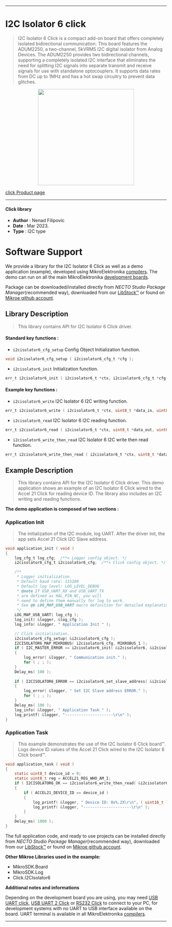 
---
# I2C Isolator 6 click

> I2C Isolator 6 Click is a compact add-on board that offers completely isolated bidirectional communication. 
> This board features the ADUM2250, a two-channel, 5kVRMS I2C digital isolator from Analog Devices. 
> The ADUM2250 provides two bidirectional channels, supporting a completely isolated I2C interface 
> that eliminates the need for splitting I2C signals into separate transmit and receive signals 
> for use with standalone optocouplers. It supports data rates from DC up to 1MHz 
> and has a hot swap circuitry to prevent data glitches.

<p align="center">
  <img src="https://download.mikroe.com/images/click_for_ide/i2cisolator6_click.png" height=300px>
</p>

[click Product page](https://www.mikroe.com/i2c-isolator-6-click)

---


#### Click library

- **Author**        : Nenad Filipovic
- **Date**          : Mar 2023.
- **Type**          : I2C type


# Software Support

We provide a library for the I2C Isolator 6 Click
as well as a demo application (example), developed using MikroElektronika
[compilers](https://www.mikroe.com/necto-studio).
The demo can run on all the main MikroElektronika [development boards](https://www.mikroe.com/development-boards).

Package can be downloaded/installed directly from *NECTO Studio Package Manager*(recommended way), downloaded from our [LibStock&trade;](https://libstock.mikroe.com) or found on [Mikroe github account](https://github.com/MikroElektronika/mikrosdk_click_v2/tree/master/clicks).

## Library Description

> This library contains API for I2C Isolator 6 Click driver.

#### Standard key functions :

- `i2cisolator6_cfg_setup` Config Object Initialization function.
```c
void i2cisolator6_cfg_setup ( i2cisolator6_cfg_t *cfg );
```

- `i2cisolator6_init` Initialization function.
```c
err_t i2cisolator6_init ( i2cisolator6_t *ctx, i2cisolator6_cfg_t *cfg );
```

#### Example key functions :

- `i2cisolator6_write` I2C Isolator 6 I2C writing function.
```c
err_t i2cisolator6_write ( i2cisolator6_t *ctx, uint8_t *data_in, uint8_t len );
```

- `i2cisolator6_read` I2C Isolator 6 I2C reading function.
```c
err_t i2cisolator6_read ( i2cisolator6_t *ctx, uint8_t *data_out, uint8_t len );
```

- `i2cisolator6_write_then_read` I2C Isolator 6 I2C write then read function.
```c
err_t i2cisolator6_write_then_read ( i2cisolator6_t *ctx, uint8_t *data_in, uint8_t len_write_data, uint8_t *data_out, uint8_t len_read_data );
```

## Example Description

> This library contains API for the I2C Isolator 6 Click driver.
> This demo application shows an example of an I2C Isolator 6 Click 
> wired to the Accel 21 Click for reading device ID.
> The library also includes an I2C writing and reading functions.

**The demo application is composed of two sections :**

### Application Init

> The initialization of the I2C module, log UART.
> After the driver init, the app sets Accel 21 Click I2C Slave address.

```c
void application_init ( void ) 
{
    log_cfg_t log_cfg;  /**< Logger config object. */
    i2cisolator6_cfg_t i2cisolator6_cfg;  /**< Click config object. */

    /** 
     * Logger initialization.
     * Default baud rate: 115200
     * Default log level: LOG_LEVEL_DEBUG
     * @note If USB_UART_RX and USB_UART_TX 
     * are defined as HAL_PIN_NC, you will 
     * need to define them manually for log to work. 
     * See @b LOG_MAP_USB_UART macro definition for detailed explanation.
     */
    LOG_MAP_USB_UART( log_cfg );
    log_init( &logger, &log_cfg );
    log_info( &logger, " Application Init " );

    // Click initialization.
    i2cisolator6_cfg_setup( &i2cisolator6_cfg );
    I2CISOLATOR6_MAP_MIKROBUS( i2cisolator6_cfg, MIKROBUS_1 );
    if ( I2C_MASTER_ERROR == i2cisolator6_init( &i2cisolator6, &i2cisolator6_cfg ) ) 
    {
        log_error( &logger, " Communication init." );
        for ( ; ; );
    }
    Delay_ms( 100 );
    
    if ( I2CISOLATOR6_ERROR == i2cisolator6_set_slave_address( &i2cisolator6, ACCEL21_DEVICE_ADDRESS_GND ) )
    {
        log_error( &logger, " Set I2C Slave address ERROR." );
        for ( ; ; );
    }
    Delay_ms( 100 );
    log_info( &logger, " Application Task " );
    log_printf( &logger, "---------------------\r\n" );
}
```

### Application Task

> This example demonstrates the use of the I2C Isolator 6 Click board™.
> Logs device ID values of the Accel 21 Click 
> wired to the I2C Isolator 6 Click board™.

```c
void application_task ( void ) 
{
    static uint8_t device_id = 0;
    static uint8_t reg = ACCEL21_REG_WHO_AM_I;
    if ( I2CISOLATOR6_OK == i2cisolator6_write_then_read( &i2cisolator6, &reg, 1, &device_id, 1 ) )
    {
        if ( ACCEL21_DEVICE_ID == device_id )
        {
            log_printf( &logger, " Device ID: 0x%.2X\r\n", ( uint16_t ) device_id );
            log_printf( &logger, "---------------------\r\n" );
        }
    }
    Delay_ms( 1000 );
}
```

The full application code, and ready to use projects can be installed directly from *NECTO Studio Package Manager*(recommended way), downloaded from our [LibStock&trade;](https://libstock.mikroe.com) or found on [Mikroe github account](https://github.com/MikroElektronika/mikrosdk_click_v2/tree/master/clicks).

**Other Mikroe Libraries used in the example:**

- MikroSDK.Board
- MikroSDK.Log
- Click.I2CIsolator6

**Additional notes and informations**

Depending on the development board you are using, you may need
[USB UART click](https://www.mikroe.com/usb-uart-click),
[USB UART 2 Click](https://www.mikroe.com/usb-uart-2-click) or
[RS232 Click](https://www.mikroe.com/rs232-click) to connect to your PC, for
development systems with no UART to USB interface available on the board. UART
terminal is available in all MikroElektronika
[compilers](https://shop.mikroe.com/compilers).

---
